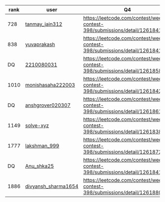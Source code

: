 | rank | user | Q4   |
| ---- | ---- | ---- |
| 728 | [tanmay_jain312](https://leetcode.com/u/tanmay_jain312) | https://leetcode.com/contest/weekly-contest-398/submissions/detail/1261841076 |
| 838 | [yuvaprakash](https://leetcode.com/u/yuvaprakash) | https://leetcode.com/contest/weekly-contest-398/submissions/detail/1261841388 |
| DQ | [2210080031](https://leetcode.com/u/2210080031) | https://leetcode.com/contest/weekly-contest-398/submissions/detail/1261858583 |
| 1010 | [monishasaha222003](https://leetcode.com/u/monishasaha222003) | https://leetcode.com/contest/weekly-contest-398/submissions/detail/1261842565 |
| DQ | [anshgrover020307](https://leetcode.com/u/anshgrover020307) | https://leetcode.com/contest/weekly-contest-398/submissions/detail/1261861761 |
| 1149 | [solve-xyz](https://leetcode.com/u/solve-xyz) | https://leetcode.com/contest/weekly-contest-398/submissions/detail/1261838094 |
| 1777 | [lakshman_999](https://leetcode.com/u/lakshman_999) | https://leetcode.com/contest/weekly-contest-398/submissions/detail/1261872448 |
| DQ | [Anu_shka25](https://leetcode.com/u/Anu_shka25) | https://leetcode.com/contest/weekly-contest-398/submissions/detail/1261841408 |
| 1886 | [divyansh_sharma1654](https://leetcode.com/u/divyansh_sharma1654) | https://leetcode.com/contest/weekly-contest-398/submissions/detail/1261880857 |
